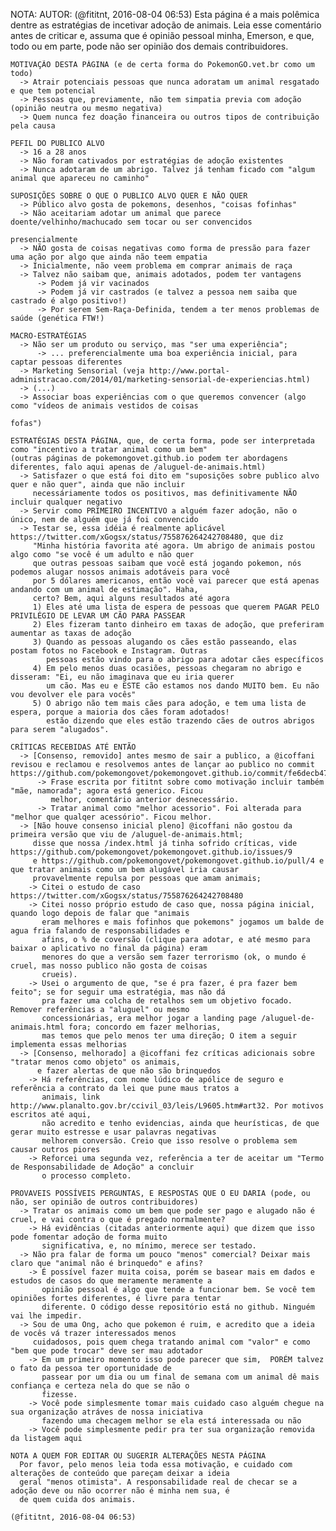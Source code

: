 NOTA: 
AUTOR: (@fititnt, 2016-08-04 06:53)
    Esta página é a mais polêmica dentre as estratégias de incetivar adoção de animais. Leia esse comentário antes de
    criticar e, assuma que é opinião pessoal minha, Emerson, e que, todo ou em parte, pode não ser opinião dos demais
    contribuidores.

    MOTIVAÇÃO DESTA PÁGINA (e de certa forma do PokemonGO.vet.br como um todo)
      -> Atrair potenciais pessoas que nunca adoratam um animal resgatado e que tem potencial
      -> Pessoas que, previamente, não tem simpatia previa com adoção (opinião neutra ou mesmo negativa)
      -> Quem nunca fez doação financeira ou outros tipos de contribuição pela causa

    PEFIL DO PUBLICO ALVO
      -> 16 a 28 anos
      -> Não foram cativados por estratégias de adoção existentes
      -> Nunca adotaram de um abrigo. Talvez já tenham ficado com "algum animal que apareceu no caminho"

    SUPOSIÇÕES SOBRE O QUE O PUBLICO ALVO QUER E NÃO QUER
      -> Público alvo gosta de pokemons, desenhos, "coisas fofinhas"
      -> Não aceitariam adotar um animal que parece doente/velhinho/machucado sem tocar ou ser convencidos
                                                                                                         presencialmente
      -> NÃO gosta de coisas negativas como forma de pressão para fazer uma ação por algo que ainda não teem empatia
      -> Inicialmente, não veem problema em comprar animais de raça
      -> Talvez não saibam que, animais adotados, podem ter vantagens
          -> Podem já vir vacinados
          -> Podem já vir castrados (e talvez a pessoa nem saiba que castrado é algo positivo!)
          -> Por serem Sem-Raça-Definida, tendem a ter menos problemas de saúde (genética FTW!)

    MACRO-ESTRATÉGIAS
      -> Não ser um produto ou serviço, mas "ser uma experiência";
          -> ... preferencialmente uma boa experiência inicial, para captar pessoas diferentes
      -> Marketing Sensorial (veja http://www.portal-administracao.com/2014/01/marketing-sensorial-de-experiencias.html)
      -> (...)
      -> Associar boas experiências com o que queremos convencer (algo como "vídeos de animais vestidos de coisas
                                                                                                                 fofas")

    ESTRATÉGIAS DESTA PÁGINA, que, de certa forma, pode ser interpretada como "incentivo a tratar animal como um bem"
    (outras páginas de pokemongovet.github.io podem ter abordagens diferentes, falo aqui apenas de /aluguel-de-animais.html)
      -> Satisfazer o que está foi dito em "suposições sobre publico alvo quer e não quer", ainda que não incluir
         necessáriamente todos os positivos, mas definitivamente NÃO incluir qualquer negativo
      -> Servir como PRIMEIRO INCENTIVO a alguém fazer adoção, não o único, nem de alguém que já foi convencido
      -> Testar se, essa idéia é realmente aplicável https://twitter.com/xGogsx/status/755876264242708480, que diz
         "Minha história favorita até agora. Um abrigo de animais postou algo como "se você é um adulto e não quer
         que outras pessoas saibam que você está jogando pokemon, nós podemos alugar nossos animais adotáveis para você
         por 5 dólares americanos, então você vai parecer que está apenas andando com um animal de estimação". Haha,
         certo? Bem, aqui alguns resultados até agora
         1) Eles até uma lista de espera de pessoas que querem PAGAR PELO PRIVILÉGIO DE LEVAR UM CÃO PARA PASSEAR
         2) Eles fizeram tanto dinheiro em taxas de adoção, que preferiram aumentar as taxas de adoção
         3) Quando as pessoas alugando os cães estão passeando, elas postam fotos no Facebook e Instagram. Outras
            pessoas estão vindo para o abrigo para adotar cães específicos
         4) Em pelo menos duas ocasiões, pessoas chegaram no abrigo e disseram: "Ei, eu não imaginava que eu iria querer
            um cão. Mas eu e ESTE cão estamos nos dando MUITO bem. Eu não vou devolver ele para vocês"
         5) O abrigo não tem mais cães para adoção, e tem uma lista de espera, porque a maioria dos cães foram adotados!
            estão dizendo que eles estão trazendo cães de outros abrigos para serem "alugados".

    CRÍTICAS RECEBIDAS ATÉ ENTÃO
      -> [Consenso, removido] antes mesmo de sair a publico, a @icoffani revisou e reclamou e resolvemos antes de lançar ao publico no commit https://github.com/pokemongovet/pokemongovet.github.io/commit/fe6decb4703053194ecf6e9663883496ffc6d038
          -> Frase escrita por fititnt sobre como motivação incluir também "mãe, namorada"; agora está generico. Ficou
             melhor, comentário anterior desnecessário.
          -> Tratar animal como "melhor acessorio". Foi alterada para "melhor que qualqer acessório". Ficou melhor.
      -> [Não houve consenso inicial pleno] @icoffani não gostou da primeira versão que viu de /aluguel-de-animais.html;
         disse que nossa /index.html já tinha sofrido críticas, vide https://github.com/pokemongovet/pokemongovet.github.io/issues/9
         e https://github.com/pokemongovet/pokemongovet.github.io/pull/4 e que tratar animais como um bem alugável iria causar
         provavelmente repulsa por pessoas que amam animais;
        -> Citei o estudo de caso https://twitter.com/xGogsx/status/755876264242708480
        -> Citei nosso próprio estudo de caso que, nossa página inicial, quando logo depois de falar que "animais
           eram melhores e mais fofinhos que pokemons" jogamos um balde de agua fria falando de responsabilidades e
           afins, o % de coversão (clique para adotar, e até mesmo para baixar o aplicativo no final da página) eram
           menores do que a versão sem fazer terrorismo (ok, o mundo é cruel, mas nosso publico não gosta de coisas
           crueis).
        -> Usei o argumento de que, "se é pra fazer, é pra fazer bem feito"; se for seguir uma estratégia, mas não dá
           pra fazer uma colcha de retalhos sem um objetivo focado. Remover referências a "aluguel" ou mesmo
           concessionárias, era melhor jogar a landing page /aluguel-de-animais.html fora; concordo em fazer melhorias,
           mas temos que pelo menos ter uma direção; O item a seguir implementa essas melhorias
      -> [Consenso, melhorado] a @icoffani fez críticas adicionais sobre "tratar menos como objeto" os animais,
          e fazer alertas de que não são brinquedos
        -> Há referências, com nome lúdico de apólice de seguro e referência a contrato da lei que pune maus tratos a
           animais, link http://www.planalto.gov.br/ccivil_03/leis/L9605.htm#art32. Por motivos escritos até aqui,
           não acredito e tenho evidencias, ainda que heurísticas, de que gerar muito estresse e usar palavras negativas
           melhorem conversão. Creio que isso resolve o problema sem causar outros piores
        -> Reforcei uma segunda vez, referência a ter de aceitar um "Termo de Responsabilidade de Adoção" a concluir
           o processo completo.

    PROVAVEIS POSSÍVEIS PERGUNTAS, E RESPOSTAS QUE O EU DARIA (pode, ou não, ser opinião de outros contribuidores)
      -> Tratar os animais como um bem que pode ser pago e alugado não é cruel, e vai contra o que é pregado normalmente?
        -> Há evidências (citadas anteriormente aqui) que dizem que isso pode fomentar adoção de forma muito
           significativa, e, no mínimo, merece ser testado.
      -> Não pra falar de forma um pouco "menos" comercial? Deixar mais claro que "animal não é brinquedo" e afins?
        -> É possível fazer muita coisa, porém se basear mais em dados e estudos de casos do que meramente meramente a
           opinião pessoal é algo que tende a funcionar bem. Se você tem opiniões fortes diferentes, é livre para tentar
           diferente. O código desse repositório está no github. Ninguém vai lhe impedir.
      -> Sou de uma Ong, acho que pokemon é ruim, e acredito que a ideia de vocês vá trazer interessados menos
         cuidadosos, pois quem chega tratando animal com "valor" e como "bem que pode trocar" deve ser mau adotador
        -> Em um primeiro momento isso pode parecer que sim,  PORÉM talvez o fato da pessoa ter oportunidade de
           passear por um dia ou um final de semana com um animal dê mais confiança e certeza nela do que se não o
           fizesse.
        -> Você pode simplesmente tomar mais cuidado caso alguém chegue na sua organização atráves de nossa iniciativa
           fazendo uma checagem melhor se ela está interessada ou não
        -> Você pode simplesmente pedir pra ter sua organização removida da listagem aqui

    NOTA A QUEM FOR EDITAR OU SUGERIR ALTERAÇÕES NESTA PÁGINA
      Por favor, pelo menos leia toda essa motivação, e cuidado com alterações de conteúdo que pareçam deixar a ideia
      geral "menos otimista". A responsabilidade real de checar se a adoção deve ou não ocorrer não é minha nem sua, é
      de quem cuida dos animais.

    (@fititnt, 2016-08-04 06:53)
